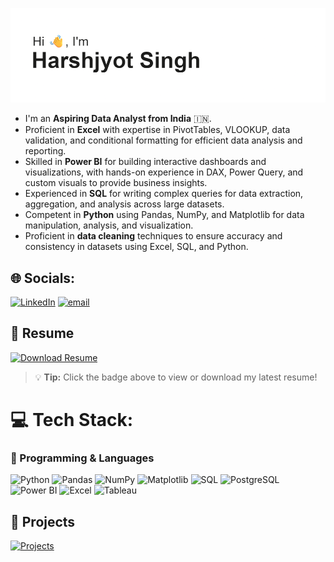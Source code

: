 ![Header](header.png)
- I'm an **Aspiring Data Analyst from India** 🇮🇳.
- Proficient in **Excel** with expertise in PivotTables, VLOOKUP, data validation, and conditional formatting for efficient data analysis and reporting.
- Skilled in **Power BI** for building interactive dashboards and visualizations, with hands-on experience in DAX, Power Query, and custom visuals to provide business insights.
- Experienced in **SQL** for writing complex queries for data extraction, aggregation, and analysis across large datasets.
- Competent in **Python** using Pandas, NumPy, and Matplotlib for data manipulation, analysis, and visualization.
- Proficient in **data cleaning** techniques to ensure accuracy and consistency in datasets using Excel, SQL, and Python.

## 🌐 Socials:
[![LinkedIn](https://img.shields.io/badge/LinkedIn-%230077B5.svg?logo=linkedin&logoColor=white)](https://linkedin.com/in/HarshjyotSingh) [![email](https://img.shields.io/badge/Email-D14836?logo=gmail&logoColor=white)](mailto:jyotsinghharsh123@gmail.com) 

## 📄 Resume
[![Download Resume](https://img.shields.io/badge/Download-Resume-success?style=for-the-badge&logo=adobe-acrobat-reader&logoColor=white)](https://github.com/HarshjyotSingh/HarshjyotSingh/blob/main/resume.pdf)

> 💡 **Tip:** Click the badge above to view or download my latest resume!

# 💻 Tech Stack:
### 🐍 Programming & Languages  
![Python](https://img.shields.io/badge/Python-3776AB?style=for-the-badge&logo=python&logoColor=white)  ![Pandas](https://img.shields.io/badge/Pandas-150458?style=for-the-badge&logo=pandas&logoColor=white)  ![NumPy](https://img.shields.io/badge/NumPy-013243?style=for-the-badge&logo=numpy&logoColor=white)  ![Matplotlib](https://img.shields.io/badge/Matplotlib-ffffff?style=for-the-badge&logo=plotly&logoColor=blue)  ![SQL](https://img.shields.io/badge/SQL-003B57?style=for-the-badge&logo=database&logoColor=white)  ![PostgreSQL](https://img.shields.io/badge/PostgreSQL-336791?style=for-the-badge&logo=postgresql&logoColor=white)  ![Power BI](https://img.shields.io/badge/Power%20BI-F2C811?style=for-the-badge&logo=power-bi&logoColor=black)  ![Excel](https://img.shields.io/badge/Microsoft%20Excel-217346?style=for-the-badge&logo=microsoft-excel&logoColor=white)  ![Tableau](https://img.shields.io/badge/Tableau-E97627?style=for-the-badge&logo=tableau&logoColor=white)   

## 📂 Projects
[![Projects](https://img.shields.io/badge/View%20My-Projects-blue?style=for-the-badge&logo=github)](https://github.com/HarshjyotSingh?tab=repositories)
